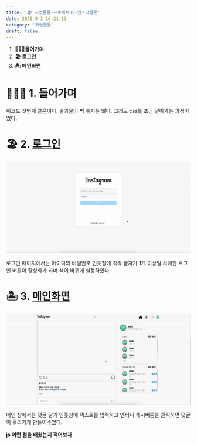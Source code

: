 ```yaml
---
title: '🏖 작업물들-프로젝트05-인스타클론'
date: 2020-4-1 16:21:13
category: '작업물들'
draft: false
---
```


1. **🚶🏻‍♀️들어가며**
2. **🏖 로그인**
3. **🏝 메인화면**



# 🚶🏻‍♀️ 1. 들어가며

위코드 첫번째 클론이다. 결과물이 썩 좋지는 않다. 그래도 css를 조금 알아가는 과정이었다.



# 🏖  2. [로그인](https://one-iron.github.io/200401-wecode-westagram/login/westargram.html)

<img src="../images/project05/project05.gif">

로그인 페이지에서는 아이디와 비밀번호 인풋창에 각각 글자가 1개 이상일 시에만 로그인 버튼이 활성화가 되며 색이 바뀌게 설정하였다.



# 🏝 3. [메인화면](https://one-iron.github.io/200401-wecode-westagram/main/main2.html)

<img src="../images/project05/project05-02.gif">

메인 창에서는 덧글 달기 인풋창에 텍스트를 입력하고 엔터나 게시버튼을 클릭하면 덧글이 올라가게 만들어주었다.



**js 어떤 점을 배웠는지 적어보자**